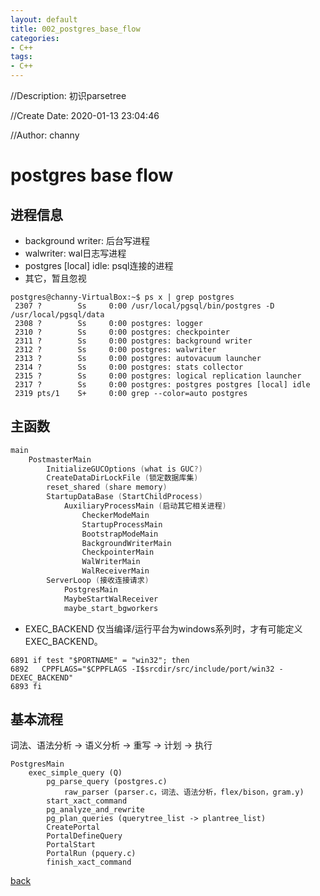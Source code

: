 ```yaml
---
layout: default
title: 002_postgres_base_flow
categories:
- C++
tags:
- C++
---
```

//Description: 初识parsetree

//Create Date: 2020-01-13 23:04:46

//Author: channy

# postgres base flow

## 进程信息

* background writer: 后台写进程
* walwriter: wal日志写进程
* postgres [local] idle:  psql连接的进程
* 其它，暂且忽视

```
postgres@channy-VirtualBox:~$ ps x | grep postgres
 2307 ?        Ss     0:00 /usr/local/pgsql/bin/postgres -D /usr/local/pgsql/data
 2308 ?        Ss     0:00 postgres: logger   
 2310 ?        Ss     0:00 postgres: checkpointer   
 2311 ?        Ss     0:00 postgres: background writer   
 2312 ?        Ss     0:00 postgres: walwriter   
 2313 ?        Ss     0:00 postgres: autovacuum launcher   
 2314 ?        Ss     0:00 postgres: stats collector   
 2315 ?        Ss     0:00 postgres: logical replication launcher   
 2317 ?        Ss     0:00 postgres: postgres postgres [local] idle
 2319 pts/1    S+     0:00 grep --color=auto postgres
```

## 主函数

```c++
main
	PostmasterMain
		InitializeGUCOptions (what is GUC?)
		CreateDataDirLockFile (锁定数据库集)
		reset_shared (share memory)
		StartupDataBase (StartChildProcess)
			AuxiliaryProcessMain (启动其它相关进程)
				CheckerModeMain
				StartupProcessMain
				BootstrapModeMain
				BackgroundWriterMain
				CheckpointerMain
				WalWriterMain
				WalReceiverMain
		ServerLoop (接收连接请求)
			PostgresMain
			MaybeStartWalReceiver
			maybe_start_bgworkers
```

* EXEC_BACKEND 仅当编译/运行平台为windows系列时，才有可能定义 EXEC_BACKEND。
```
6891 if test "$PORTNAME" = "win32"; then
6892   CPPFLAGS="$CPPFLAGS -I$srcdir/src/include/port/win32 -DEXEC_BACKEND"
6893 fi
```


## 基本流程

词法、语法分析 -> 语义分析 -> 重写 -> 计划 -> 执行

```
PostgresMain
	exec_simple_query (Q)
		pg_parse_query (postgres.c)
			raw_parser (parser.c，词法、语法分析，flex/bison，gram.y)
		start_xact_command
		pg_analyze_and_rewrite
		pg_plan_queries (querytree_list -> plantree_list)
		CreatePortal
		PortalDefineQuery
		PortalStart
		PortalRun (pquery.c)
		finish_xact_command
```

[back](/)

